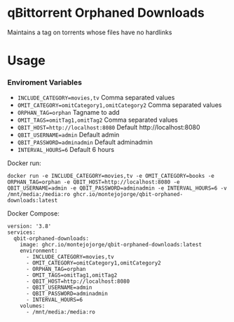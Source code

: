 qBittorrent Orphaned Downloads
==============================

Maintains a tag on torrents whose files have no hardlinks

Usage
==============================
### Enviroment Variables
- `INCLUDE_CATEGORY=movies,tv` Comma separated values
- `OMIT_CATEGORY=omitCategory1,omitCategory2` Comma separated values
- `ORPHAN_TAG=orphan` Tagname to add
- `OMIT_TAGS=omitTag1,omitTag2` Comma separated values
- `QBIT_HOST=http://localhost:8080` Default http://localhost:8080
- `QBIT_USERNAME=admin` Default admin
- `QBIT_PASSWORD=adminadmin` Default adminadmin
- `INTERVAL_HOURS=6` Default 6 hours

Docker run:
```
docker run -e INCLUDE_CATEGORY=movies,tv -e OMIT_CATEGORY=books -e ORPHAN_TAG=orphan -e QBIT_HOST=http://localhost:8080 -e QBIT_USERNAME=admin -e QBIT_PASSWORD=adminadmin -e INTERVAL_HOURS=6 -v /mnt/media:/media:ro ghcr.io/montejojorge/qbit-orphaned-downloads:latest
```

Docker Compose:
```
version: '3.8'
services:
  qbit-orphaned-downloads:
    image: ghcr.io/montejojorge/qbit-orphaned-downloads:latest
    environment:
      - INCLUDE_CATEGORY=movies,tv
      - OMIT_CATEGORY=omitCategory1,omitCategory2
      - ORPHAN_TAG=orphan
      - OMIT_TAGS=omitTag1,omitTag2
      - QBIT_HOST=http://localhost:8080
      - QBIT_USERNAME=admin
      - QBIT_PASSWORD=adminadmin
      - INTERVAL_HOURS=6
    volumes:
      - /mnt/media:/media:ro
```
